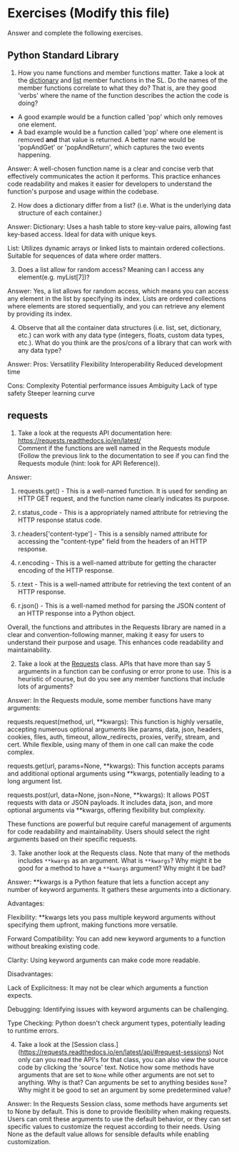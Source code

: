 # Exercises (Modify this file)

Answer and complete the following exercises.

## Python Standard Library

1. How you name functions and member functions matter. Take a look at the [dictionary](https://docs.python.org/3/library/stdtypes.html#typesmapping) 
and [list](https://docs.python.org/3/library/stdtypes.html#sequence-types-list-tuple-range) member functions in the SL. 
Do the names of the member functions correlate to what they do? That is, are they good 'verbs' where the name of the function describes the action the code is doing? 
  - A good example would be a function called 'pop' which only removes one element.
  - A bad example would be a function called 'pop' where one element is removed **and** that value is returned. A better name would be 'popAndGet' or 'popAndReturn', which captures the two events happening.

Answer:
A well-chosen function name is a clear and concise verb that effectively communicates the action it performs. This practice enhances code readability and makes it easier for developers to understand the function's purpose and usage within the codebase.

2. How does a dictionary differ from a list? (i.e. What is the underlying data structure of each container.)

Answer:
Dictionary: Uses a hash table to store key-value pairs, allowing fast key-based access. Ideal for data with unique keys.

List: Utilizes dynamic arrays or linked lists to maintain ordered collections. Suitable for sequences of data where order matters.

3. Does a list allow for random access? Meaning can I access any element(e.g. myList[7])?

Answer:
Yes, a list allows for random access, which means you can access any element in the list by specifying its index. Lists are ordered collections where elements are stored sequentially, and you can retrieve any element by providing its index. 

4. Observe that all the container data structures (i.e. list, set, dictionary, etc.) can work with any data type (integers, floats, custom data types, etc.). 
What do you think are the pros/cons of a library that can work with any data type?

Answer:
Pros:
Versatility
Flexibility
Interoperability
Reduced development time

Cons:
Complexity
Potential performance issues
Ambiguity
Lack of type safety
Steeper learning curve

## requests

1. Take a look at the requests API documentation here: https://requests.readthedocs.io/en/latest/  
Comment if the functions are well named in the Requests module (Follow the previous link to the documentation to see if you can find the Requests module (hint: look for API Reference)).

Answer:
  1. requests.get() - This is a well-named function. It is used for sending an HTTP GET request, and the function name clearly indicates its purpose.

  2. r.status_code - This is a appropriately named attribute for retrieving the HTTP response status code.

  3. r.headers['content-type'] - This is a sensibly named attribute for accessing the "content-type" field from the headers of an HTTP response.

  4. r.encoding - This is a well-named attribute for getting the character encoding of the HTTP response.

  5. r.text - This is a well-named attribute for retrieving the text content of an HTTP response.

  6. r.json() - This is a well-named method for parsing the JSON content of an HTTP response into a Python object.

Overall, the functions and attributes in the Requests library are named in a clear and convention-following manner, making it easy for users to understand their purpose and usage. This enhances code readability and maintainability. 

2. Take a look at the [Requests](https://requests.readthedocs.io/en/latest/api/#lower-level-classes) class. APIs that have more than say 5 arguments in a function can be confusing or error prone to use. This is a heuristic of course, but do you see any member functions that include lots of arguments?

Answer:
In the Requests module, some member functions have many arguments:

requests.request(method, url, **kwargs): This function is highly versatile, accepting numerous optional arguments like params, data, json, headers, cookies, files, auth, timeout, allow_redirects, proxies, verify, stream, and cert. While flexible, using many of them in one call can make the code complex.

requests.get(url, params=None, **kwargs): This function accepts params and additional optional arguments using **kwargs, potentially leading to a long argument list.

requests.post(url, data=None, json=None, **kwargs): It allows POST requests with data or JSON payloads. It includes data, json, and more optional arguments via **kwargs, offering flexibility but complexity.

These functions are powerful but require careful management of arguments for code readability and maintainability. Users should select the right arguments based on their specific requests.

3. Take another look at the Requests class. Note that many of the methods includes `**kwargs` as an argument. What is `**kwargs`? Why might it be good for a method to have a `**kwargs` argument? Why might it be bad?  

Answer:
**kwargs is a Python feature that lets a function accept any number of keyword arguments. It gathers these arguments into a dictionary.

Advantages:

Flexibility: **kwargs lets you pass multiple keyword arguments without specifying them upfront, making functions more versatile.

Forward Compatibility: You can add new keyword arguments to a function without breaking existing code.

Clarity: Using keyword arguments can make code more readable.

Disadvantages:

Lack of Explicitness: It may not be clear which arguments a function expects.

Debugging: Identifying issues with keyword arguments can be challenging.

Type Checking: Python doesn't check argument types, potentially leading to runtime errors.

4. Take a look at the [Session class.] (https://requests.readthedocs.io/en/latest/api/#request-sessions) Not only can you read the API's for that class, you can also view the source code by clicking the 'source' text. 
Notice how some methods have arguments that are set to `None` while other arguments are not set to anything. Why is that? Can arguments be set to anything besides `None`? Why might it be good to set an argument by some predetermined value?

Answer:
In the Requests Session class, some methods have arguments set to None by default. This is done to provide flexibility when making requests. Users can omit these arguments to use the default behavior, or they can set specific values to customize the request according to their needs. Using None as the default value allows for sensible defaults while enabling customization.
